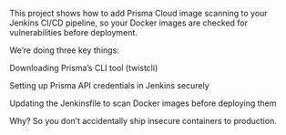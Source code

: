 This project shows how to add Prisma Cloud image scanning to your Jenkins CI/CD pipeline, so your Docker images are checked for vulnerabilities before deployment.

We’re doing three key things:

Downloading Prisma’s CLI tool (twistcli)

Setting up Prisma API credentials in Jenkins securely

Updating the Jenkinsfile to scan Docker images before deploying them

Why?
So you don’t accidentally ship insecure containers to production. 
